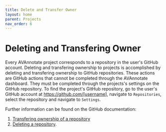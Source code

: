 ```yaml
---
title: Delete and Transfer Owner
layout: home
parent: Projects
nav_order: 6
---
```

# Deleting and Transfering Owner
Every AVAnnotate project corresponds to a repository in the user's GitHub account. Deleting and transfering ownership to projects is accomplished by deleting and transfering ownership to GitHub repositories. These actions are GitHub actions that cannot be completed through the AVAnnotate dashboard. They must be completed through the projects's settings on the GitHub repository. To find the project's GitHub repository, go to the user's GitHub account at https://github.com/[username], navigate to `Repositories`, select the repository and navigate to `Settings`. 

Further information can be found on the GitHub documentation:
1. [Transfering ownership of a repository](https://docs.github.com/en/repositories/creating-and-managing-repositories/deleting-a-repository) 
2. [Deleting a repository](https://docs.github.com/en/repositories/creating-and-managing-repositories/transferring-a-repository). 

